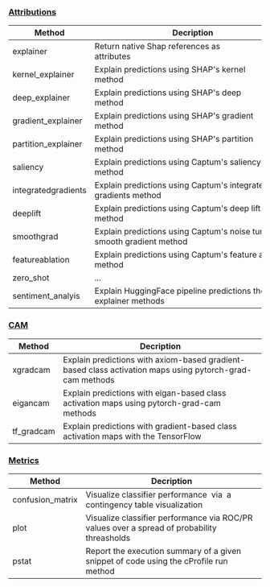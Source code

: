 ### [Attributions](attributions)

| Method              | Decription                                                                                  |
|---------------------|---------------------------------------------------------------------------------------------|
| explainer           | Return native Shap references as attributes                                                 |
| kernel_explainer    | Explain predictions using SHAP's kernel method                                              |
| deep_explainer      | Explain predictions using SHAP's deep method                                                |
| gradient_explainer  | Explain predictions using SHAP's gradient method                                            |
| partition_explainer | Explain predictions using SHAP's partition method                                           |
| saliency            | Explain predictions using Captum's saliency method                                          |
| integratedgradients | Explain predictions using Captum's integrated gradients method                              |
| deeplift            | Explain predictions using Captum's deep lift method                                         |
| smoothgrad          | Explain predictions using Captum's noise tunnel smooth gradient method                      |
| featureablation     | Explain predictions using Captum's feature ablation method                                  |
| zero_shot           | ...                                                                                         |
| sentiment_analyis   | Explain HuggingFace pipeline predictions the SHAP explainer methods                         |

### [CAM](cam)

| Method   | Decription                                                                                                 |
|------------|------------------------------------------------------------------------------------------------------------|
| xgradcam   | Explain predictions with axiom-based gradient-based class activation maps using pytorch-grad-cam methods   |
| eigancam   | Explain predictions with eigan-based class activation maps using pytorch-grad-cam methods                  |
| tf_gradcam | Explain predictions with gradient-based class activation maps with the  TensorFlow|

### [Metrics](metrics)

| Method | Decription                                                                                  |
|--------|---------------------------------------------------------------------------------------------|
| confusion_matrix | Visualize classifier performance  via  a contingency table visualization          |
| plot   | Visualize classifier performance via ROC/PR values over a spread of probability threasholds |
| pstat  | Report the execution summary of a given snippet of code using the cProfile run method       |
